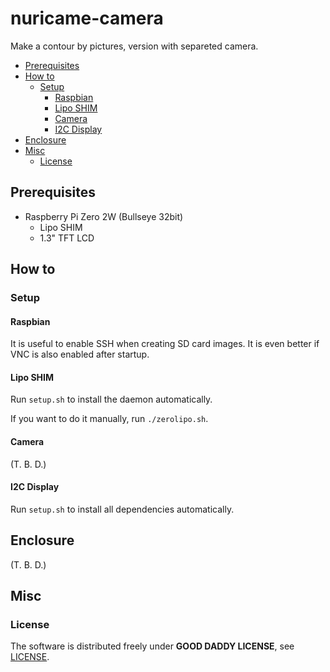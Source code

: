 # nuricame-camera

Make a contour by pictures, version with separeted camera.

- [Prerequisites](#prerequisites)
- [How to](#how-to)
  - [Setup](#setup)
    - [Raspbian](#raspbian)
    - [Lipo SHIM](#lipo-shim)
    - [Camera](#camera)
    - [I2C Display](#i2c-display)
- [Enclosure](#enclosure)
- [Misc](#misc)
  - [License](#license)

## Prerequisites

- Raspberry Pi Zero 2W (Bullseye 32bit)
  - Lipo SHIM
  - 1.3" TFT LCD

## How to

### Setup

#### Raspbian

It is useful to enable SSH when creating SD card images.
It is even better if VNC is also enabled after startup.

#### Lipo SHIM

Run `setup.sh` to install the daemon automatically.

If you want to do it manually, run `./zerolipo.sh`.

#### Camera

(T. B. D.)

#### I2C Display

Run `setup.sh` to install all dependencies automatically.

## Enclosure

(T. B. D.)

## Misc

### License

The software is distributed freely under **GOOD DADDY LICENSE**, see [LICENSE](LICENSE).
